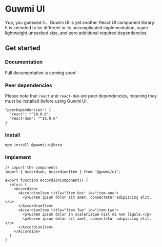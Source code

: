 # Guwmi UI

Yup, you guessed it... Guwmi UI is yet another React UI component library. It is intended to be different in its uncomplicated implementation, super lightweight unpacked size, and zero additional required dependencies.

## Get started
### Documentation
Full documentation is coming soon!
### Peer dependencies
Please note that `react` and `react-dom` are peer dependencies, meaning they must be installed before using Guwmi UI.
```
"peerDependencies": {
  "react": "^19.0.0",
  "react-dom": "^19.0.0"
}
```
### Install
```
npm install @guwmi/ui@beta
```
### Implement
```
// import the components
import { Accordion, AccordionItem } from '@guwmi/ui';

export function AccordionComponent() { 
  return (
    <Accordion>
      <AccordionItem title="Item One" id="item-one">
        <p>Lorem ipsum dolor sit amet, consectetur adipiscing elit.</p>
      </AccordionItem>
      <AccordionItem title="Item Two" id="item-two">
        <p>Lorem ipsum dolor in scelerisque nisl mi non ligula.</p>
        <p>Lorem ipsum dolor sit amet, consectetur adipiscing elit.</p>
      </AccordionItem>
    </Accordion>
  )
}
```